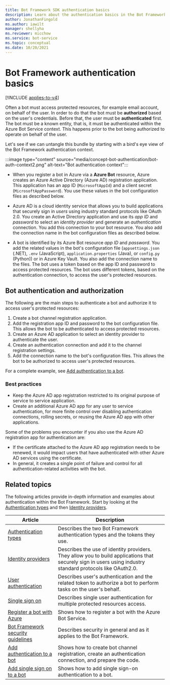 ```yaml
---
title: Bot Framework SDK authentication basics
description: Learn about the authentication basics in the Bot Framework SDK. Learn how a bot can access protected resources on behalf of a user.
author: JonathanFingold
ms.author: iawilt
manager: shellyha
ms.reviewer: micchow
ms.service: bot-service
ms.topic: conceptual
ms.date: 10/20/2021
---
```


# Bot Framework authentication basics

[!INCLUDE [applies-to-v4](../includes/applies-to-v4-current.md)]

Often a bot must access protected resources, for example email account, on behalf of the user. In order to do that the bot must be **authorized** based on the user's credentials. Before that, the user must be **authenticated** first.
The bot must be a known entity, that is, it must be authenticated within the Azure Bot Service context. This happens prior to the bot being authorized to operate on behalf of the user.

Let's see if we can untangle this bundle by starting with a bird's eye view of the Bot Framework authentication context.

:::image type="content" source="media/concept-bot-authentication/bot-auth-context2.png" alt-text="Bot authentication context":::

- When you register a bot in Azure via a **Azure Bot** resource, Azure creates an Azure Active Directory (Azure AD) registration application. This application has an app ID (`MicrosoftAppId`) and a client secret (`MicrosoftAppPassword`). You use these values in the bot configuration files as described below.

- Azure AD is a cloud identity service that allows you to build applications that securely sign in _users_ using industry standard protocols like OAuth 2.0. You create an Active Directory application and use its *app ID* and *password* to select an *identity provider* and generate an *authentication* connection. You add this connection to your bot resource. You also add the connection name in the bot configuration files as described below.

- A bot is identified by its Azure Bot resource *app ID* and *password*. You add the related values in the bot's configuration file (`appsettings.json` (.NET), `.env` (JavaScript), `application.properties` (Java), or `config.py` (Python)) or in Azure Key Vault. You also add the connection name to the files. The bot uses a token based on the app ID and password to access protected resources. The bot uses different tokens, based on the authentication connection, to access the user's protected resources.

## Bot authentication and authorization

The following are the main steps to authenticate a bot and authorize it to access user's protected resources:

1. Create a bot channel registration application.
1. Add the registration app ID and password to the bot configuration file. This allows the bot to be authenticated to access protected resources.
1. Create an Azure AD application to select an identity provider to authenticate the user.
1. Create an authentication connection and add it to the channel registration settings.
1. Add the connection name to the bot's configuration files. This allows the bot to be authorized to access user's protected resources.

For a complete example, see [Add authentication to a bot](bot-builder-authentication.md).

### Best practices

- Keep the Azure AD app registration restricted to its original purpose of service to service application.
- Create an additional Azure AD app for any user to service authentication, for more finite control over disabling authentication connections, rolling secrets, or reusing the Azure AD app with other applications.

Some of the problems you encounter if you also use the Azure AD registration app for authentication are:

- If the certificate attached to the Azure AD app registration needs to be renewed, it would impact users that have authenticated with other Azure AD services using the certificate.
- In general, it creates a single point of failure and control for all authentication-related activities with the bot.

## Related topics

The following articles provide in-depth information and examples about authentication within the Bot Framework. Start by looking at the [Authentication types](bot-builder-concept-authentication-types.md) and then [Identity providers](bot-builder-concept-identity-providers.md).

| Article | Description |
|--|--|
| [Authentication types](bot-builder-concept-authentication-types.md) | Describes the two Bot Framework authentication types and the tokens they use. |
| [Identity providers](bot-builder-concept-identity-providers.md) | Describes the use of identity providers. They allow you to build applications that securely sign in users using industry standard protocols like OAuth2.0. |
| [User authentication](bot-builder-concept-authentication.md) | Describes user's authentication and the related token to authorize a bot to perform tasks on the user's behalf. |
| [Single sign on](bot-builder-concept-sso.md) | Describes single user authentication for multiple protected resources access. |
| [Register a bot with Azure](../bot-service-quickstart-registration.md) | Shows how to register a bot with the Azure Bot Service. |
| [Bot Framework security guidelines](bot-builder-security-guidelines.md) | Describes security in general and as it applies to the Bot Framework. |
| [Add authentication to a bot](bot-builder-authentication.md) | Shows how to create bot channel registration, create an authentication connection, and prepare the code. |
| [Add single sign on to a bot](bot-builder-authentication-sso.md) | Shows how to add single sign-on authentication to a bot. |
